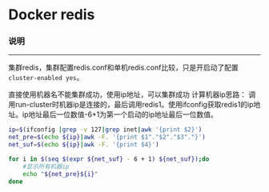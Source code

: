 Docker redis
====

### 说明
----
集群redis，集群配置redis.conf和单机redis.conf比较，只是开启动了配置`cluster-enabled yes`。

直接使用机器名不能集群成功，使用ip地址，可以集群成功
计算机器ip思路：
    调用run-cluster时机器ip是连接的，最后调用redis1。使用ifconfig获取redis1的ip地址。ip地址最后一位数值-6+1为第一个启动的ip地址最后一位数值。
```sh
ip=$(ifconfig |grep -v 127|grep inet|awk '{print $2}')
net_pre=$(echo ${ip}|awk -F. '{print $1"."$2"."$3"."}')
net_suf=$(echo ${ip}|awk -F. '{print $4}')

for i in $(seq $(expr ${net_suf} - 6 + 1) ${net_suf});do
    #显示所有机器ip
    echo "${net_pre}${i}"
done

```